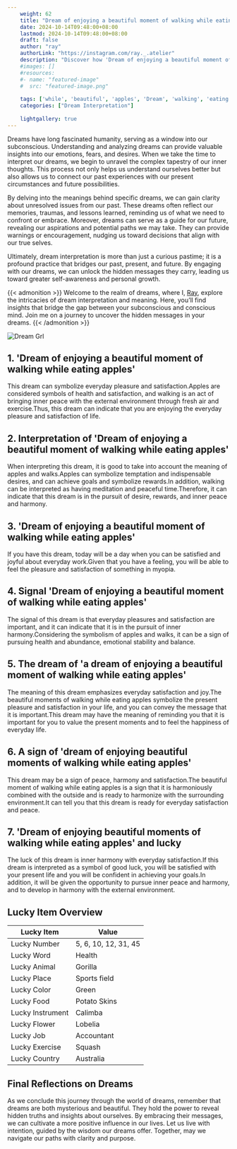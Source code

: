 ```yaml
---
    weight: 62
    title: "Dream of enjoying a beautiful moment of walking while eating apples"  # Assuming 'title' column exists
    date: 2024-10-14T09:48:00+08:00
    lastmod: 2024-10-14T09:48:00+08:00
    draft: false
    author: "ray"
    authorLink: "https://instagram.com/ray._.atelier"
    description: "Discover how 'Dream of enjoying a beautiful moment of walking while eating apples' can interpret your future and uncover its significant meanings in your life."
    #images: []
    #resources:
    #- name: "featured-image"
    #  src: "featured-image.png"
    
    tags: ['while', 'beautiful', 'apples', 'Dream', 'walking', 'eating', 'enjoying', 'moment']
    categories: ["Dream Interpretation"]
    
    lightgallery: true
---
```

    
Dreams have long fascinated humanity, serving as a window into our subconscious. Understanding and analyzing dreams can provide valuable insights into our emotions, fears, and desires. When we take the time to interpret our dreams, we begin to unravel the complex tapestry of our inner thoughts. This process not only helps us understand ourselves better but also allows us to connect our past experiences with our present circumstances and future possibilities.

By delving into the meanings behind specific dreams, we can gain clarity about unresolved issues from our past. These dreams often reflect our memories, traumas, and lessons learned, reminding us of what we need to confront or embrace. Moreover, dreams can serve as a guide for our future, revealing our aspirations and potential paths we may take. They can provide warnings or encouragement, nudging us toward decisions that align with our true selves.

Ultimately, dream interpretation is more than just a curious pastime; it is a profound practice that bridges our past, present, and future. By engaging with our dreams, we can unlock the hidden messages they carry, leading us toward greater self-awareness and personal growth.

{{< admonition >}}
Welcome to the realm of dreams, where I, [Ray](https://instagram.com/ray._.atelier), explore the intricacies of dream interpretation and meaning. Here, you’ll find insights that bridge the gap between your subconscious and conscious mind. Join me on a journey to uncover the hidden messages in your dreams.
{{< /admonition >}}

![Dream Grl](https://cdn.pixabay.com/photo/2017/11/02/03/35/gothic-2910057_1280.jpg "Dream Grl")

## 1. 'Dream of enjoying a beautiful moment of walking while eating apples'
This dream can symbolize everyday pleasure and satisfaction.Apples are considered symbols of health and satisfaction, and walking is an act of bringing inner peace with the external environment through fresh air and exercise.Thus, this dream can indicate that you are enjoying the everyday pleasure and satisfaction of life.

## 2. Interpretation of 'Dream of enjoying a beautiful moment of walking while eating apples'
When interpreting this dream, it is good to take into account the meaning of apples and walks.Apples can symbolize temptation and indispensable desires, and can achieve goals and symbolize rewards.In addition, walking can be interpreted as having meditation and peaceful time.Therefore, it can indicate that this dream is in the pursuit of desire, rewards, and inner peace and harmony.

## 3. 'Dream of enjoying a beautiful moment of walking while eating apples'
If you have this dream, today will be a day when you can be satisfied and joyful about everyday work.Given that you have a feeling, you will be able to feel the pleasure and satisfaction of something in myopia.

## 4. Signal 'Dream of enjoying a beautiful moment of walking while eating apples'
The signal of this dream is that everyday pleasures and satisfaction are important, and it can indicate that it is in the pursuit of inner harmony.Considering the symbolism of apples and walks, it can be a sign of pursuing health and abundance, emotional stability and balance.

## 5. The dream of 'a dream of enjoying a beautiful moment of walking while eating apples'
The meaning of this dream emphasizes everyday satisfaction and joy.The beautiful moments of walking while eating apples symbolize the present pleasure and satisfaction in your life, and you can convey the message that it is important.This dream may have the meaning of reminding you that it is important for you to value the present moments and to feel the happiness of everyday life.

## 6. A sign of 'dream of enjoying beautiful moments of walking while eating apples'
This dream may be a sign of peace, harmony and satisfaction.The beautiful moment of walking while eating apples is a sign that it is harmoniously combined with the outside and is ready to harmonize with the surrounding environment.It can tell you that this dream is ready for everyday satisfaction and peace.

## 7. 'Dream of enjoying beautiful moments of walking while eating apples' and lucky
The luck of this dream is inner harmony with everyday satisfaction.If this dream is interpreted as a symbol of good luck, you will be satisfied with your present life and you will be confident in achieving your goals.In addition, it will be given the opportunity to pursue inner peace and harmony, and to develop in harmony with the external environment.

## Lucky Item Overview
| Lucky Item          | Value              |
|---------------|--------------------|
| Lucky Number        | 5, 6, 10, 12, 31, 45  |
| Lucky Word          | Health |
| Lucky Animal        | Gorilla |
| Lucky Place         | Sports field     |
| Lucky Color         | Green     |
| Lucky Food          | Potato Skins      |
| Lucky Instrument    | Calimba |
| Lucky Flower        | Lobelia    |
| Lucky Job           | Accountant       |
| Lucky Exercise      | Squash  |
| Lucky Country       | Australia    |


##  Final Reflections on Dreams

As we conclude this journey through the world of dreams, remember that dreams are both mysterious and beautiful. They hold the power to reveal hidden truths and insights about ourselves. By embracing their messages, we can cultivate a more positive influence in our lives. Let us live with intention, guided by the wisdom our dreams offer. Together, may we navigate our paths with clarity and purpose.
